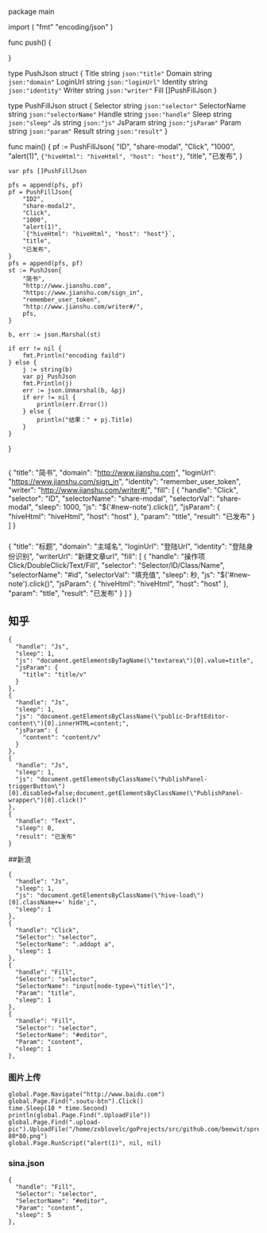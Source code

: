 package main

import (
	"fmt"
	"encoding/json"
)

func push() {

}

type PushJson struct {
	Title    string `json:"title"`
	Domain   string `json:"domain"`
	LoginUrl string `json:"loginUrl"`
	Identity string `json:"identity"`
	Writer   string `json:"writer"`
	Fill     []PushFillJson
}

type PushFillJson struct {
	Selector     string `json:"selector"`
	SelectorName string `json:"selectorName"`
	Handle       string `json:"handle"`
	Sleep        string `json:"sleep"`
	Js           string `json:"js"`
	JsParam      string `json:"jsParam"`
	Param        string `json:"param"`
	Result       string `json:"result"`
}

func main() {
	pf := PushFillJson{
		"ID",
		"share-modal",
		"Click",
		"1000",
		"alert(1)",
		`{"hiveHtml": "hiveHtml", "host": "host"}`,
		"title",
		"已发布",
	}

	var pfs []PushFillJson

	pfs = append(pfs, pf)
	pf = PushFillJson{
		"ID2",
		"share-modal2",
		"Click",
		"1000",
		"alert(1)",
		`{"hiveHtml": "hiveHtml", "host": "host"}`,
		"title",
		"已发布",
	}
	pfs = append(pfs, pf)
	st := PushJson{
		"简书",
		"http://www.jianshu.com",
		"https://www.jianshu.com/sign_in",
		"remember_user_token",
		"http://www.jianshu.com/writer#/",
		pfs,
	}

	b, err := json.Marshal(st)

	if err != nil {
		fmt.Println("encoding faild")
	} else {
		j := string(b)
		var pj PushJson
		fmt.Println(j)
		err := json.Unmarshal(b, &pj)
		if err != nil {
			println(err.Error())
		} else {
			println("结果：" + pj.Title)
		}
	}

}




##
{
  "title": "简书",
  "domain": "http://www.jianshu.com",
  "loginUrl": "https://www.jianshu.com/sign_in",
  "identity": "remember_user_token",
  "writer": "http://www.jianshu.com/writer#/",
  "fill": [
    {
      "handle": "Click",
      "selector": "ID",
      "selectorName": "share-modal",
      "selectorVal": "share-modal",
      "sleep": 1000,
      "js": "$('#new-note').click()",
      "jsParam": {
        "hiveHtml": "hiveHtml",
        "host": "host"
      },
      "param": "title",
      "result": "已发布"
    }
  ]
}

###
{
  "title": "标题",
  "domain": "主域名",
  "loginUrl": "登陆Url",
  "identity": "登陆身份识别",
  "writerUrl": "新建文章url",
  "fill": [
    {
      "handle": "操作项 Click/DoubleClick/Text/Fill",
      "selector": "Selector/ID/Class/Name",
      "selectorName": "#id",
      "selectorVal": "填充值",
      "sleep": 秒,
      "js": "$('#new-note').click()",
      "jsParam": {
        "hiveHtml": "hiveHtml",
        "host": "host"
      },
      "param": "title",
      "result": "已发布"
    }
  ]
}

## 知乎

    {
      "handle": "Js",
      "sleep": 1,
      "js": "document.getElementsByTagName(\"textarea\")[0].value=title",
      "jsParam": {
        "title": "title/v"
      }
    },
    {
      "handle": "Js",
      "sleep": 1,
      "js": "document.getElementsByClassName(\"public-DraftEditor-content\")[0].innerHTML=content;",
      "jsParam": {
        "content": "content/v"
      }
    },
    {
      "handle": "Js",
      "sleep": 1,
      "js": "document.getElementsByClassName(\"PublishPanel-triggerButton\")[0].disabled=false;document.getElementsByClassName(\"PublishPanel-wrapper\")[0].click()"
    },
    {
      "handle": "Text",
      "sleep": 0,
      "result": "已发布"
    }


##新浪

    {
      "handle": "Js",
      "sleep": 1,
      "js": "document.getElementsByClassName(\"hive-load\")[0].className+=' hide';",
      "sleep": 1
    },
    {
      "handle": "Click",
      "Selector": "selector",
      "SelectorName": ".addopt a",
      "sleep": 1
    },
    {
      "handle": "Fill",
      "Selector": "selector",
      "SelectorName": "input[node-type=\"title\"]",
      "Param": "title",
      "sleep": 1
    },
    {
      "handle": "Fill",
      "Selector": "selector",
      "SelectorName": "#editor",
      "Param": "content",
      "sleep": 1
    },






### 图片上传
	global.Page.Navigate("http://www.baidu.com")
	global.Page.Find(".soutu-btn").Click()
	time.Sleep(10 * time.Second)
	println(global.Page.Find(".UploadFile"))
	global.Page.Find(".upload-pic").UploadFile("/home/zxblovelc/goProjects/src/github.com/beewit/spread/app/static/img/logo-80*80.png")
	global.Page.RunScript("alert(1)", nil, nil)


### sina.json

    {
      "handle": "Fill",
      "Selector": "selector",
      "SelectorName": "#editor",
      "Param": "content",
      "sleep": 5
    },